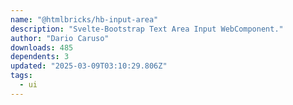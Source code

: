 ```yaml
---
name: "@htmlbricks/hb-input-area"
description: "Svelte-Bootstrap Text Area Input WebComponent."
author: "Dario Caruso"
downloads: 485
dependents: 3
updated: "2025-03-09T03:10:29.806Z"
tags: 
  - ui
---
```

